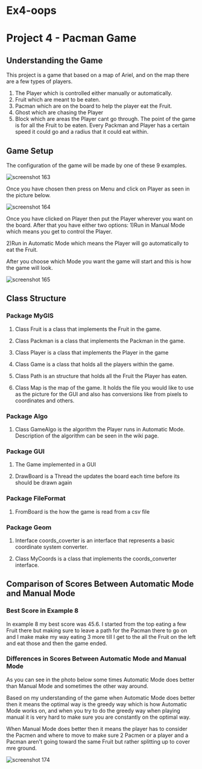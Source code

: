 # Ex4-oops
# **Project 4 - Pacman Game**

## **Understanding the Game**
This project is a game that based on a map of Ariel, and on the map there are a few types of players.
1) The Player which is controlled either manually or automatically.
2) Fruit which are meant to be eaten.
3) Pacman which are on the board to help the player eat the Fruit.
4) Ghost which are chasing the Player
5) Block which are areas the Player cant go through.
The point of the game is for all the Fruit to be eaten. Every Packman and Player has a certain speed it could go and a radius that it could eat within.

## **Game Setup**
The configuration of the game will be made by one of these 9 examples.

![screenshot 163](https://user-images.githubusercontent.com/45014488/50998648-c89f3000-1530-11e9-8a43-861682d8a869.png)

Once you have chosen then press on Menu and click on Player as seen in the picture below.

![screenshot 164](https://user-images.githubusercontent.com/45014488/50998928-9fcb6a80-1531-11e9-94a6-34bc897d34fa.png)

Once you have clicked on Player then put the Player wherever you want on the board.
After that you have either two options:
1)Run in Manual Mode which means you get to control the Player.

2)Run in Automatic Mode which means the Player will go automatically to eat the Fruit.

After you choose which Mode you want the game will start and this is how the game will look.

![screenshot 165](https://user-images.githubusercontent.com/45014488/50999151-2e3fec00-1532-11e9-89fe-6af1f2631deb.png)


## **Class Structure**

### **Package MyGIS**

1) Class Fruit is a class that implements the Fruit in the game.

2) Class Packman is a class that implements the Packman in the game.

3) Class Player is a class that implements the Player in the game

4) Class Game is a class that holds all the players within the game.

5) Class Path is an structure that holds all the Fruit the Player has eaten.

6) Class Map is the map of the game. It holds the file you would like to use as the picture for the GUI and also has
conversions like from pixels to coordinates and others.
 
### **Package Algo**
1) Class GameAlgo is the algorithm the Player runs in Automatic Mode. Description of the algorithm can be seen in the wiki page.

 
### **Package GUI**
1) The Game implemented in a GUI

2) DrawBoard is a Thread the updates the board each time before its should be drawn again


### **Package FileFormat**
1) FromBoard is the how the game is read from a csv file


### **Package Geom**
1) Interface coords_coverter is an interface that represents a basic coordinate system converter.

2) Class MyCoords is a class that implements the coords_converter interface.


## **Comparison of Scores Between Automatic Mode and Manual Mode**

### **Best Score in Example 8**
In example 8 my best score was 45.6. I started from the top eating a few Fruit there but making sure to leave a path for the Pacman there to go on and I make make my way eating 3 more till I get to the all the Fruit on the left and eat those and then the game ended.

### **Differences in Scores Between Automatic Mode and Manual Mode**
As you can see in the photo below some times Automatic Mode does better than Manual Mode and sometimes the other way around.

Based on my understanding of the game when Automatic Mode does better then it means the optimal way is the greedy way which is how Automatic Mode works on, and when you try to do the greedy way when playing manual it is very hard to make sure you are constantly on the optimal way. 

When Manual Mode does better then it means the player has to consider the Pacmen and where to move to make sure 2 Pacmen or a player and a Pacman aren't going toward the same Fruit but rather splitting up to cover mre ground.

![screenshot 174](https://user-images.githubusercontent.com/45014488/51083603-bb976200-1725-11e9-8123-6e66fe5cdf3b.png)
